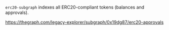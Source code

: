 `erc20-subgraph` indexes all ERC20-compliant tokens (balances and approvals).

https://thegraph.com/legacy-explorer/subgraph/0x19dg87/erc20-approvals


